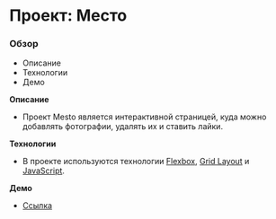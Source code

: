 # Проект: Место

### Обзор

* Описание
* Технологии
* Демо

**Описание**

* Проект Mesto является интерактивной страницей, куда можно добавлять фотографии, удалять их и ставить лайки.

**Технологии**

* В проекте используются технологии [Flexbox](https://developer.mozilla.org/ru/docs/Learn/CSS/CSS_layout/Flexbox), [Grid Layout](https://developer.mozilla.org/ru/docs/Web/CSS/CSS_Grid_Layout/Basic_Concepts_of_Grid_Layout) и [JavaScript](https://developer.mozilla.org/ru/docs/Web/JavaScript).

**Демо**

* [Ссылка](https://km-forprojects.github.io/mesto/)
